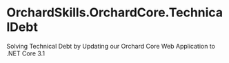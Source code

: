 # OrchardSkills.OrchardCore.TechnicalDebt
Solving Technical Debt by Updating our Orchard Core Web Application to .NET Core 3.1
